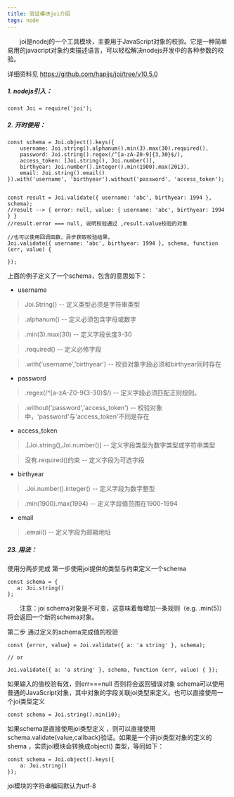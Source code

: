 ```yaml
---
title: 验证模块joi介绍
tags: node 
---
```

&emsp;&emsp;joi是nodej的一个工具模块，主要用于JavaScript对象的校验。它是一种简单易用的javacript对象约束描述语言，可以轻松解决nodejs开发中的各种参数的校验。
<!--more-->
详细资料见 https://github.com/hapijs/joi/tree/v10.5.0
##### 1. nodejs引入： 
```
const Joi = require('joi');
```
##### 2.  开时使用：
```
const schema = Joi.object().keys({
    username: Joi.string().alphanum().min(3).max(30).required(),
    password: Joi.string().regex(/^[a-zA-Z0-9]{3,30}$/),
    access_token: [Joi.string(), Joi.number()],
    birthyear: Joi.number().integer().min(1900).max(2013),
    email: Joi.string().email()
}).with('username', 'birthyear').without('password', 'access_token');


const result = Joi.validate({ username: 'abc', birthyear: 1994 }, schema);
//result --> { error: null, value: { username: 'abc', birthyear: 1994 } }
//result.error === null, 说明校验通过 ,result.value校验的对象

//也可以使用回调函数，异步获取校验结果，
Joi.validate({ username: 'abc', birthyear: 1994 }, schema, function (err, value) { 

});
```
上面的例子定义了一个schema，包含的意思如下：
- username 
               
> Joi.String() -- 定义类型必须是字符串类型

>.alphanum() -- 定义必须包含字母或数字

>.min(3).max(30) -- 定义字段长度3-30

>.required() -- 定义必修字段

>.with('username','birthyear') -- 校验对象字段必须和birthyear同时存在

- password

>.regex(/^[a-zA-Z0-9{3-30}$/) -- 定义字段必须匹配正则规则。

>.without('password','access_token') -- 校验对象中，'password'与'access_token'不同是存在

- access_token
>.[Joi.string(),Joi.number()] -- 定义字段类型为数字类型或字符串类型

>没有.required()约束 -- 定义字段为可选字段

- birthyear

>.Joi.number().integer() -- 定义字段为数字整型

>.min(1900).max(1994) -- 定义字段值范围在1900-1994

- email

>.email() -- 定义字段为邮箱地址

##### 23.  用法：
 使用分两步完成 第一步使用joi提供的类型与约束定义一个schema 
 ```
 const schema = {
    a: Joi.string()
};
 ```
 &emsp;&emsp;注意：joi schema对象是不可变，这意味着每增加一条规则（e.g. .min(5)）将会返回一个新的schema对象。

第二步 通过定义的schema完成值的校验
```
const {error, value} = Joi.validate({ a: 'a string' }, schema);

// or

Joi.validate({ a: 'a string' }, schema, function (err, value) { });
```
如果输入的值校验有效，则err===null 否则将会返回错误对象
schema可以使用普通的JavaScript对象，其中对象的字段关联joi类型来定义。也可以直接使用一个joi类型定义

```
const schema = Joi.string().min(10);
```
如果schema是直接使用joi类型定义 ，则可以直接使用schema.validate(value,callback)验证。如果是一个非joi类型对象的定义的shema ，实质joi模块会转换成object() 类型，等同如下：
```
const schema = Joi.object().keys({
    a: Joi.string()
});
```

joi模块的字符串编码默认为utf-8

 
 